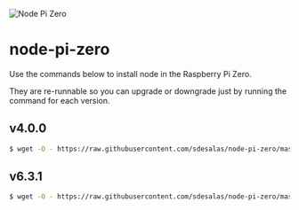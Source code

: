 ![Node Pi Zero](https://upload.wikimedia.org/wikipedia/en/thumb/c/cb/Raspberry_Pi_Logo.svg/190px-Raspberry_Pi_Logo.svg.png)

# node-pi-zero

Use the commands below to install node in the Raspberry Pi Zero.

They are re-runnable so you can upgrade or downgrade just by running the command for each version.

## v4.0.0

```sh
$ wget -O - https://raw.githubusercontent.com/sdesalas/node-pi-zero/master/install-node-v4.0.0.sh | bash
```

## v6.3.1

```sh
$ wget -O - https://raw.githubusercontent.com/sdesalas/node-pi-zero/master/install-node-v6.3.1.sh | bash
```
